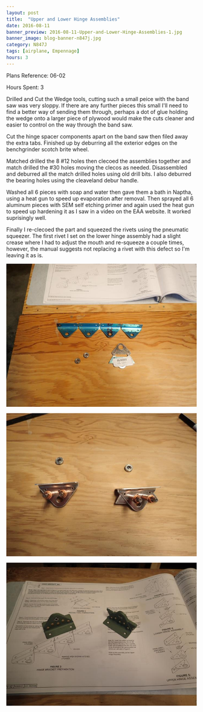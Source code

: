 ```yaml
---
layout: post
title:  "Upper and Lower Hinge Assemblies"
date: 2016-08-11
banner_preview: 2016-08-11-Upper-and-Lower-Hinge-Assemblies-1.jpg
banner_image: blog-banner-n847j.jpg
category: N847J
tags: [airplane, Empennage]
hours: 3
---
```


Plans Reference: 06-02

Hours Spent: 3

Drilled and Cut the Wedge tools, cutting such a small peice with the band saw was very sloppy.  If there are any further pieces this small I'll need to find a better way of sending them through, perhaps a dot of glue holding the wedge onto a larger piece of plywood would make the cuts cleaner and easier to control on the way through the band saw.

Cut the hinge spacer components apart on the band saw then filed away the extra tabs.  Finished up by deburring all the exterior edges on the benchgrinder scotch brite wheel.  

Matched drilled the 8 #12 holes then clecoed the assemblies together and match drilled the #30 holes moving the clecos as needed.  Disassembled and deburred all the match drilled holes using old drill bits.  I also deburred the bearing holes using the cleaveland debur handle.

Washed all 6 pieces with soap and water then gave them a bath in Naptha, using a heat gun to speed up evaporation after removal.  Then sprayed all 6 aluminum pieces with SEM self etching primer and again used the heat gun to speed up hardening it as I saw in a video on the EAA website.  It worked suprisingly well.

Finally I re-clecoed the part and squeezed the rivets using the pneumatic squeezer.  The first rivet I set on the lower hinge assembly had a slight crease where I had to adjust the mouth and re-squeeze a couple times, however, the manual suggests not replacing a rivet with this defect so I'm leaving it as is.

![Hinge Assembly Components](/assets/images/2016-08-11-Upper-and-Lower-Hinge-Assemblies-1.jpg)

![Match Drilled Rivet Holes](/assets/images/2016-08-11-Upper-and-Lower-Hinge-Assemblies-2.jpg)

![Completed Hinge Assemblies](/assets/images/2016-08-11-Upper-and-Lower-Hinge-Assemblies-3.jpg)
